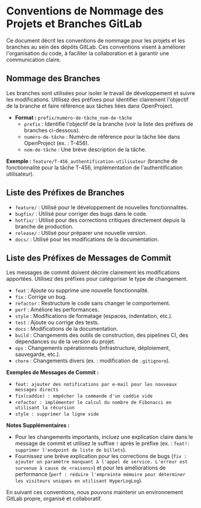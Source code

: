 # Conventions de Nommage des Projets et Branches GitLab

Ce document décrit les conventions de nommage pour les projets et les branches au sein des dépôts GitLab. Ces conventions visent à améliorer l'organisation du code, à faciliter la collaboration et à garantir une communication claire.


## Nommage des Branches

Les branches sont utilisées pour isoler le travail de développement et suivre les modifications. Utilisez des préfixes pour identifier clairement l'objectif de la branche et faire référence aux tâches liées dans OpenProject.

* **Format :** `prefix/numéro-de-tâche_nom-de-tâche`
    * `prefix` : Identifie l'objectif de la branche (voir la liste des préfixes de branches ci-dessous).
    * `numéro-de-tâche` : Numéro de référence pour la tâche liée dans OpenProject (ex. : T-456).
    * `nom-de-tâche` : Une brève description de la tâche.

**Exemple :** `feature/T-456_authentification-utilisateur` (branche de fonctionnalité pour la tâche T-456, implémentation de l'authentification utilisateur).

## Liste des Préfixes de Branches

* `feature/` : Utilisé pour le développement de nouvelles fonctionnalités.
* `bugfix/` : Utilisé pour corriger des bugs dans le code.
* `hotfix/` : Utilisé pour des corrections critiques directement depuis la branche de production.
* `release/` : Utilisé pour préparer une nouvelle version.
* `docs/` : Utilisé pour les modifications de la documentation.

## Liste des Préfixes de Messages de Commit

Les messages de commit doivent décrire clairement les modifications apportées. Utilisez des préfixes pour catégoriser le type de changement.

* `feat` : Ajoute ou supprime une nouvelle fonctionnalité.
* `fix` : Corrige un bug.
* `refactor` : Restructure le code sans changer le comportement.
* `perf` : Améliore les performances.
* `style` : Modifications de formatage (espaces, indentation, etc.).
* `test` : Ajoute ou corrige des tests.
* `docs` : Modifications de la documentation.
* `build` : Changements des outils de construction, des pipelines CI, des dépendances ou de la version du projet.
* `ops` : Changements opérationnels (infrastructure, déploiement, sauvegarde, etc.).
* `chore` : Changements divers (ex. : modification de `.gitignore`).

**Exemples de Messages de Commit :**

* `feat: ajouter des notifications par e-mail pour les nouveaux messages directs`
* `fix(caddie) : empêcher la commande d'un caddie vide`
* `refactor : implémenter le calcul du nombre de Fibonacci en utilisant la récursion`
* `style : supprimer la ligne vide`

**Notes Supplémentaires :**

* Pour les changements importants, incluez une explication claire dans le message de commit et utilisez le suffixe `!` après le préfixe (ex. : `feat!: supprimer l'endpoint de liste de billets`).
* Fournissez une brève explication pour les corrections de bugs (`fix : ajouter un paramètre manquant à l'appel de service. L'erreur est survenue à cause de <raisons>`) et pour les améliorations de performance (`perf : réduire l'empreinte mémoire pour déterminer les visiteurs uniques en utilisant HyperLogLog`).

En suivant ces conventions, nous pouvons maintenir un environnement GitLab propre, organisé et collaboratif.